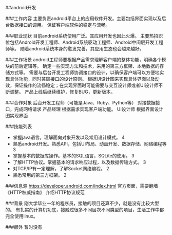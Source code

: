 ##android开发

###工作内容
主要负责android平台上的应用软件开发。主要包括界面实现以及后台数据接口的调用。
保证客户端软件的稳定与流畅。

###职业现状
目前android系统使用广泛。其应用开发也因此火爆。
主要热招职位包括Android开发工程师、Android系统驱动工程师、Android中间层开发工程师等。
随着android系统本身的愈发完善，其应用生态也会越来越好。

###工作场景
android工程师要根据产品需求理解客户端的整体功能，明确各个模块的前后逻辑等。
确定一些实现方法和技术，采用的第三方框架、本地数据的存储方式等。
需要与后台开发工程师协调接口的设计，以确保客户端可以方便地实现具体功能，同时兼顾接口的设计原则。
根据UI设计图来实现具体界面以及动效，保证操作的流畅稳定；在实现界面时可能需要与交互设计师或者UI设计师不断调整。
产品上线后继续维护，修复BUG，更新版本。

###合作对象
后台开发工程师（可能是Java、Ruby、Python等）  对接数据接口，完成网络请求
产品经理        根据需求实现客户端功能。
UI设计师       根据界面设计图实现界面

###技能列表
*   掌握java语言。理解面向对象开发以及常用设计模式。          4
*   熟悉android开发。熟悉API，包括UI布局、动画开发、数据存储、网络编程等  3
*   掌握基本的数据库操作。基本的SQL语言，SQLite的使用。      3
*   了解HTTP协议。掌握基本的请求响应过程，以及数据传输方式。  3
*   对TCP/IP有一定理解，了解Socket网络编程。                2
*   熟悉常用的第三方框架。                                 2


###信息源
https://developer.android.com/index.html    官方页面，需要翻墙
《HTTP权威指南》              介绍HTTP协议规范

###背景
刚大学毕业一年的程序员，接触的项目还算不少，就是没有比较大型的。
有扎实的计算机功底，接触过很多不同层次不同类型的项目，生活工作中都完全使用linux。

###额外
暂时没有
